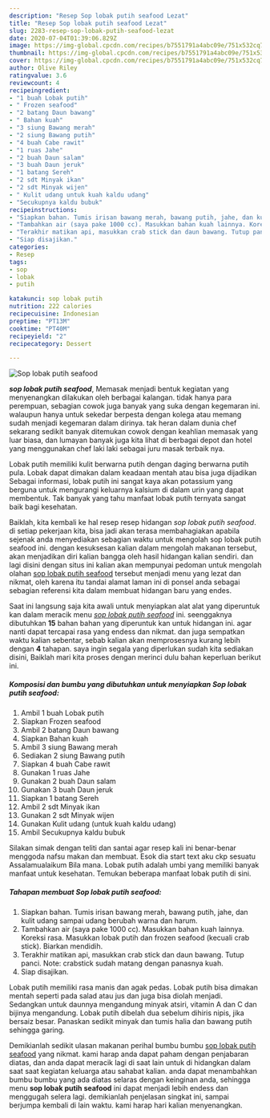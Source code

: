 ```yaml
---
description: "Resep Sop lobak putih seafood Lezat"
title: "Resep Sop lobak putih seafood Lezat"
slug: 2283-resep-sop-lobak-putih-seafood-lezat
date: 2020-07-04T01:39:06.829Z
image: https://img-global.cpcdn.com/recipes/b7551791a4abc09e/751x532cq70/sop-lobak-putih-seafood-foto-resep-utama.jpg
thumbnail: https://img-global.cpcdn.com/recipes/b7551791a4abc09e/751x532cq70/sop-lobak-putih-seafood-foto-resep-utama.jpg
cover: https://img-global.cpcdn.com/recipes/b7551791a4abc09e/751x532cq70/sop-lobak-putih-seafood-foto-resep-utama.jpg
author: Olive Riley
ratingvalue: 3.6
reviewcount: 4
recipeingredient:
- "1 buah Lobak putih"
- " Frozen seafood"
- "2 batang Daun bawang"
- " Bahan kuah"
- "3 siung Bawang merah"
- "2 siung Bawang putih"
- "4 buah Cabe rawit"
- "1 ruas Jahe"
- "2 buah Daun salam"
- "3 buah Daun jeruk"
- "1 batang Sereh"
- "2 sdt Minyak ikan"
- "2 sdt Minyak wijen"
- " Kulit udang untuk kuah kaldu udang"
- "Secukupnya kaldu bubuk"
recipeinstructions:
- "Siapkan bahan. Tumis irisan bawang merah, bawang putih, jahe, dan kulit udang sampai udang berubah warna dan harum."
- "Tambahkan air (saya pake 1000 cc). Masukkan bahan kuah lainnya. Koreksi rasa. Masukkan lobak putih dan frozen seafood (kecuali crab stick). Biarkan mendidih."
- "Terakhir matikan api, masukkan crab stick dan daun bawang. Tutup panci. Note: crabstick sudah matang dengan panasnya kuah."
- "Siap disajikan."
categories:
- Resep
tags:
- sop
- lobak
- putih

katakunci: sop lobak putih 
nutrition: 222 calories
recipecuisine: Indonesian
preptime: "PT13M"
cooktime: "PT40M"
recipeyield: "2"
recipecategory: Dessert

---
```



![Sop lobak putih seafood](https://img-global.cpcdn.com/recipes/b7551791a4abc09e/751x532cq70/sop-lobak-putih-seafood-foto-resep-utama.jpg)

<b><i>sop lobak putih seafood</i></b>, Memasak menjadi bentuk kegiatan yang menyenangkan dilakukan oleh berbagai kalangan. tidak hanya para perempuan, sebagian cowok juga banyak yang suka dengan kegemaran ini. walaupun hanya untuk sekedar berpesta dengan kolega atau memang sudah menjadi kegemaran dalam dirinya. tak heran dalam dunia chef sekarang sedikit banyak ditemukan cowok dengan keahlian memasak yang luar biasa, dan lumayan banyak juga kita lihat di berbagai depot dan hotel yang menggunakan chef laki laki sebagai juru masak terbaik nya.

Lobak putih memiliki kulit berwarna putih dengan daging berwarna putih pula. Lobak dapat dimakan dalam keadaan mentah atau bisa juga dijadikan Sebagai informasi, lobak putih ini sangat kaya akan potassium yang berguna untuk mengurangi keluarnya kalsium di dalam urin yang dapat membentuk. Tak banyak yang tahu manfaat lobak putih ternyata sangat baik bagi kesehatan.

Baiklah, kita kembali ke hal resep resep hidangan <i>sop lobak putih seafood</i>. di setiap pekerjaan kita, bisa jadi akan terasa membahagiakan apabila sejenak anda menyediakan sebagian waktu untuk mengolah sop lobak putih seafood ini. dengan kesuksesan kalian dalam mengolah makanan tersebut, akan menjadikan diri kalian bangga oleh hasil hidangan kalian sendiri. dan lagi disini dengan situs ini kalian akan mempunyai pedoman untuk mengolah olahan <u>sop lobak putih seafood</u> tersebut menjadi menu yang lezat dan nikmat, oleh karena itu tandai alamat laman ini di ponsel anda sebagai sebagian referensi kita dalam membuat hidangan baru yang endes.


Saat ini langsung saja kita awali untuk menyiapkan alat alat yang diperuntuk kan dalam meracik menu <u><i>sop lobak putih seafood</i></u> ini. seenggaknya dibutuhkan <b>15</b> bahan bahan yang diperuntuk kan untuk hidangan ini. agar nanti dapat tercapai rasa yang endess dan nikmat. dan juga sempatkan waktu kalian sebentar, sebab kalian akan memprosesnya kurang lebih dengan <b>4</b> tahapan. saya ingin segala yang diperlukan sudah kita sediakan disini, Baiklah mari kita proses dengan merinci dulu bahan keperluan berikut ini.

<!--inarticleads1-->

##### Komposisi dan bumbu yang dibutuhkan untuk menyiapkan Sop lobak putih seafood:

1. Ambil 1 buah Lobak putih
1. Siapkan  Frozen seafood
1. Ambil 2 batang Daun bawang
1. Siapkan  Bahan kuah
1. Ambil 3 siung Bawang merah
1. Sediakan 2 siung Bawang putih
1. Siapkan 4 buah Cabe rawit
1. Gunakan 1 ruas Jahe
1. Gunakan 2 buah Daun salam
1. Gunakan 3 buah Daun jeruk
1. Siapkan 1 batang Sereh
1. Ambil 2 sdt Minyak ikan
1. Gunakan 2 sdt Minyak wijen
1. Gunakan  Kulit udang (untuk kuah kaldu udang)
1. Ambil Secukupnya kaldu bubuk


Silakan simak dengan teliti dan santai agar resep kali ini benar-benar menggoda nafsu makan dan membuat. Esok dia start text aku ckp sesuatu Assalamualaikum Bila mana. Lobak putih adalah umbi yang memiliki banyak manfaat untuk kesehatan. Temukan beberapa manfaat lobak putih di sini. 

<!--inarticleads2-->

##### Tahapan membuat Sop lobak putih seafood:

1. Siapkan bahan. Tumis irisan bawang merah, bawang putih, jahe, dan kulit udang sampai udang berubah warna dan harum.
1. Tambahkan air (saya pake 1000 cc). Masukkan bahan kuah lainnya. Koreksi rasa. Masukkan lobak putih dan frozen seafood (kecuali crab stick). Biarkan mendidih.
1. Terakhir matikan api, masukkan crab stick dan daun bawang. Tutup panci. Note: crabstick sudah matang dengan panasnya kuah.
1. Siap disajikan.


Lobak putih memiliki rasa manis dan agak pedas. Lobak putih bisa dimakan mentah seperti pada salad atau jus dan juga bisa diolah menjadi. Sedangkan untuk daunnya mengandung minyak atsiri, vitamin A dan C dan bijinya mengandung. Lobak putih dibelah dua sebelum dihiris nipis, jika bersaiz besar. Panaskan sedikit minyak dan tumis halia dan bawang putih sehingga garing. 

Demikianlah sedikit ulasan makanan perihal bumbu bumbu <u>sop lobak putih seafood</u> yang nikmat. kami harap anda dapat paham dengan penjabaran diatas, dan anda dapat meracik lagi di saat lain untuk di hidangkan dalam saat saat kegiatan keluarga atau sahabat kalian. anda dapat menambahkan bumbu bumbu yang ada diatas selaras dengan keinginan anda, sehingga menu <b>sop lobak putih seafood</b> ini dapat menjadi lebih endess dan menggugah selera lagi. demikianlah penjelasan singkat ini, sampai berjumpa kembali di lain waktu. kami harap hari kalian menyenangkan.
